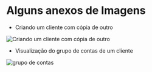 # Alguns anexos de Imagens 


- Criando um cliente com cópia de outro   

![Criando um cliente com cópia de outro](image.png)   

- Visualização do grupo de contas de um cliente   

![grupo de contas](image-1.png)
